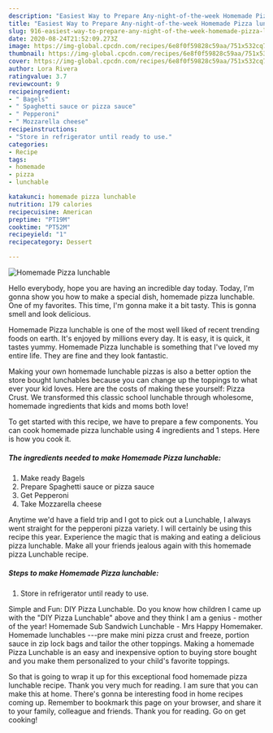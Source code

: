```yaml
---
description: "Easiest Way to Prepare Any-night-of-the-week Homemade Pizza lunchable"
title: "Easiest Way to Prepare Any-night-of-the-week Homemade Pizza lunchable"
slug: 916-easiest-way-to-prepare-any-night-of-the-week-homemade-pizza-lunchable
date: 2020-08-24T21:52:09.273Z
image: https://img-global.cpcdn.com/recipes/6e8f0f59828c59aa/751x532cq70/homemade-pizza-lunchable-recipe-main-photo.jpg
thumbnail: https://img-global.cpcdn.com/recipes/6e8f0f59828c59aa/751x532cq70/homemade-pizza-lunchable-recipe-main-photo.jpg
cover: https://img-global.cpcdn.com/recipes/6e8f0f59828c59aa/751x532cq70/homemade-pizza-lunchable-recipe-main-photo.jpg
author: Lora Rivera
ratingvalue: 3.7
reviewcount: 9
recipeingredient:
- " Bagels"
- " Spaghetti sauce or pizza sauce"
- " Pepperoni"
- " Mozzarella cheese"
recipeinstructions:
- "Store in refrigerator until ready to use."
categories:
- Recipe
tags:
- homemade
- pizza
- lunchable

katakunci: homemade pizza lunchable 
nutrition: 179 calories
recipecuisine: American
preptime: "PT19M"
cooktime: "PT52M"
recipeyield: "1"
recipecategory: Dessert

---
```



![Homemade Pizza lunchable](https://img-global.cpcdn.com/recipes/6e8f0f59828c59aa/751x532cq70/homemade-pizza-lunchable-recipe-main-photo.jpg)

Hello everybody, hope you are having an incredible day today. Today, I'm gonna show you how to make a special dish, homemade pizza lunchable. One of my favorites. This time, I'm gonna make it a bit tasty. This is gonna smell and look delicious.

Homemade Pizza lunchable is one of the most well liked of recent trending foods on earth. It's enjoyed by millions every day. It is easy, it is quick, it tastes yummy. Homemade Pizza lunchable is something that I've loved my entire life. They are fine and they look fantastic.

Making your own homemade lunchable pizzas is also a better option the store bought lunchables because you can change up the toppings to what ever your kid loves. Here are the costs of making these yourself: Pizza Crust. We transformed this classic school lunchable through wholesome, homemade ingredients that kids and moms both love!


To get started with this recipe, we have to prepare a few components. You can cook homemade pizza lunchable using 4 ingredients and 1 steps. Here is how you cook it.

<!--inarticleads1-->

##### The ingredients needed to make Homemade Pizza lunchable:

1. Make ready  Bagels
1. Prepare  Spaghetti sauce or pizza sauce
1. Get  Pepperoni
1. Take  Mozzarella cheese


Anytime we&#39;d have a field trip and I got to pick out a Lunchable, I always went straight for the pepperoni pizza variety. I will certainly be using this recipe this year. Experience the magic that is making and eating a delicious pizza lunchable. Make all your friends jealous again with this homemade pizza Lunchable recipe. 

<!--inarticleads2-->

##### Steps to make Homemade Pizza lunchable:

1. Store in refrigerator until ready to use.


Simple and Fun: DIY Pizza Lunchable. Do you know how children I came up with the &#34;DIY Pizza Lunchable&#34; above and they think I am a genius - mother of the year! Homemade Sub Sandwich Lunchable - Mrs Happy Homemaker. Homemade lunchables ---pre make mini pizza crust and freeze, portion sauce in zip lock bags and tailor the other toppings. Making a homemade Pizza Lunchable is an easy and inexpensive option to buying store bought and you make them personalized to your child&#39;s favorite toppings. 

So that is going to wrap it up for this exceptional food homemade pizza lunchable recipe. Thank you very much for reading. I am sure that you can make this at home. There's gonna be interesting food in home recipes coming up. Remember to bookmark this page on your browser, and share it to your family, colleague and friends. Thank you for reading. Go on get cooking!
